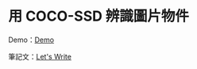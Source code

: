 # 用 COCO-SSD 辨識圖片物件

Demo：[Demo](https://letswritetw.github.io/coco-ssd/)

筆記文：[Let's Write](https://www.letswrite.tw/coco-ssd/)
